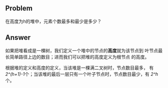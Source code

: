 ## Problem
在高度为h的堆中，元素个数最多和最少是多少？

## Answer

如果把堆看成是一棵树，我们定义一个堆中的节点的**高度**就为该节点到
叶节点最长简单路径上边的数目；进而我们可以把堆的高度定义为根节点
的高度。

根据堆的定义和高度的定义，当该堆是一棵满二叉树时，节点数目最多，
有*2^(h+1)-1*个；当该堆的最后一层只有一个叶子节点时，节点数目最少，有
*2^h*个。

